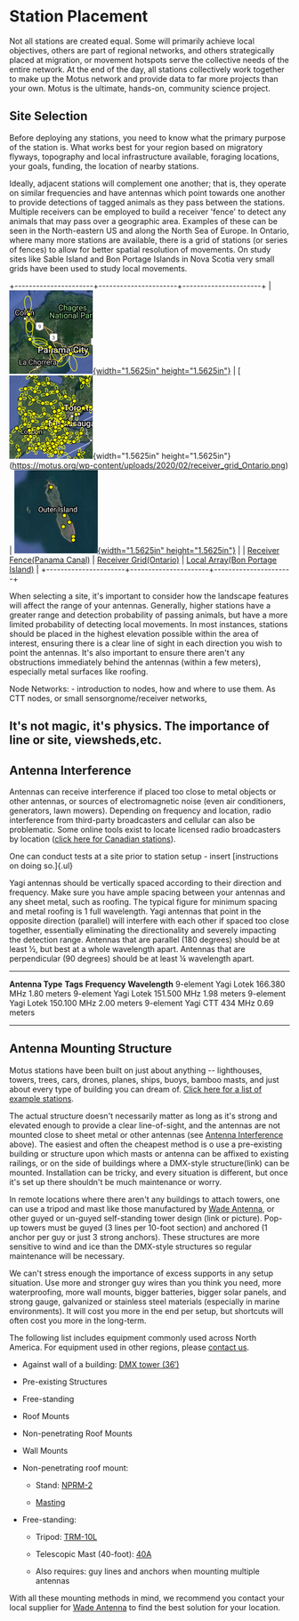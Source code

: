 
# Station Placement

Not all stations are created equal. Some will primarily achieve local
objectives, others are part of regional networks, and others
strategically placed at migration, or movement hotspots serve the
collective needs of the entire network. At the end of the day, all
stations collectively work together to make up the Motus network and
provide data to far more projects than your own. Motus is the ultimate,
hands-on, community science project.

## Site Selection

Before deploying any stations, you need to know what the primary purpose
of the station is. What works best for your region based on migratory
flyways, topography and local infrastructure available, foraging
locations, your goals, funding, the location of nearby stations.

Ideally, adjacent stations will complement one another; that is, they
operate on similar frequencies and have antennas which point towards one
another to provide detections of tagged animals as they pass between the
stations. Multiple receivers can be employed to build a receiver 'fence'
to detect any animals that may pass over a geographic area. Examples of
these can be seen in the North-eastern US and along the North Sea of
Europe. In Ontario, where many more stations are available, there is a
grid of stations (or series of fences) to allow for better spatial
resolution of movements. On study sites like Sable Island and Bon
Portage Islands in Nova Scotia very small grids have been used to study
local movements.

+----------------------+----------------------+----------------------+
| [![](media\image2.png){width="1.5625in" height="1.5625in"}](https://motus.org/wp-content/uploads/2020/02/receiver_fence_Panama.png) | [![](media\image3.png){width="1.5625in" height="1.5625in"}(https://motus.org/wp-content/uploads/2020/02/receiver_grid_Ontario.png) | [![](media\image4.png){width="1.5625in" height="1.5625in"}](https://motus.org/wp-content/uploads/2020/02/receiver_local_BonPortage.png) |
| [Receiver Fence\(Panama Canal)](https://motus.org/wp-content/uploads/2020/02/receiver_fence_Panama.png) | [Receiver Grid\(Ontario)](https://motus.org/wp-content/uploads/2020/02/receiver_grid_Ontario.png) | [Local Array\(Bon Portage Island)](https://motus.org/wp-content/uploads/2020/02/receiver_local_BonPortage.png) |
+----------------------+----------------------+----------------------+

When selecting a site, it's important to consider how the landscape
features will affect the range of your antennas. Generally, higher
stations have a greater range and detection probability of passing
animals, but have a more limited probability of detecting local
movements. In most instances, stations should be placed in the highest
elevation possible within the area of interest, ensuring there is a
clear line of sight in each direction you wish to point the antennas.
It's also important to ensure there aren't any obstructions immediately
behind the antennas (within a few meters), especially metal surfaces
like roofing.

Node Networks: - introduction to nodes, how and where to use them. As
CTT nodes, or small sensorgnome/receiver networks,

## It's not magic, it's physics. The importance of line or site, viewsheds,etc.

## Antenna Interference

Antennas can receive interference if placed too close to metal objects
or other antennas, or sources of electromagnetic noise (even air
conditioners, generators, lawn mowers). Depending on frequency and
location, radio interference from third-party broadcasters and cellular
can also be problematic. Some online tools exist to locate licensed
radio broadcasters by location ([click here for Canadian
stations](https://tafl.jonathanmorgan.net/)).

One can conduct tests at a site prior to station setup - insert
[instructions on doing so.]{.ul}

Yagi antennas should be vertically spaced according to their direction
and frequency. Make sure you have ample spacing between your antennas
and any sheet metal, such as roofing. The typical figure for minimum
spacing and metal roofing is 1 full wavelength. Yagi antennas that point
in the opposite direction (parallel) will interfere with each other if
spaced too close together, essentially eliminating the directionality
and severely impacting the detection range. Antennas that are parallel
(180 degrees) should be at least ½, but best at a whole wavelength
apart. Antennas that are perpendicular (90 degrees) should be at least ¼
wavelength apart.

  ------------------ ---------- --------------- ----------------
  **Antenna Type**   **Tags**   **Frequency**   **Wavelength**
  9-element Yagi     Lotek      166.380 MHz     1.80 meters
  9-element Yagi     Lotek      151.500 MHz     1.98 meters
  9-element Yagi     Lotek      150.100 MHz     2.00 meters
  9-element Yagi     CTT        434 MHz         0.69 meters
  ------------------ ---------- --------------- ----------------

## Antenna Mounting Structure

Motus stations have been built on just about anything -- lighthouses,
towers, trees, cars, drones, planes, ships, buoys, bamboo masts, and
just about every type of building you can dream of. [Click here for a
list of example
stations](https://motus.org/selection-guide/station-examples).

The actual structure doesn't necessarily matter as long as it's strong
and elevated enough to provide a clear line-of-sight, and the antennas
are not mounted close to sheet metal or other antennas (see [Antenna
Interference](#antenna-interference) above). The easiest and often
the cheapest method is o use a pre-existing building or structure upon
which masts or antenna can be affixed to existing railings, or on the
side of buildings where a DMX-style structure(link) can be mounted.
Installation can be tricky, and every situation is different, but once
it's set up there shouldn't be much maintenance or worry.

In remote locations where there aren't any buildings to attach towers,
one can use a tripod and mast like those manufactured by [Wade
Antenna](http://wadeantenna.com/), or other guyed or un-guyed
self-standing tower design (link or picture). Pop-up towers must be
guyed (3 lines per 10-foot section) and anchored (1 anchor per guy or
just 3 strong anchors). These structures are more sensitive to wind and
ice than the DMX-style structures so regular maintenance will be
necessary.

We can't stress enough the importance of excess supports in any setup
situation. Use more and stronger guy wires than you think you need, more
waterproofing, more wall mounts, bigger batteries, bigger solar panels,
and strong gauge, galvanized or stainless steel materials (especially in
marine environments). It will cost you more in the end per setup, but
shortcuts will often cost you more in the long-term.

The following list includes equipment commonly used across North
America. For equipment used in other regions, please [contact
us](mailto:motus@birdscanada.org).

-   Against wall of a building: [DMX tower
    (36′)](http://wadeantenna.com/product/36-foot-dmx-bracketed-tower/)

-   Pre-existing Structures

-   Free-standing

-   Roof Mounts

-   Non-penetrating Roof Mounts

-   Wall Mounts

-   Non-penetrating roof mount:

    -   Stand:
        [NPRM-2](http://wadeantenna.com/product/heavy-duty-non-penetrating-roof-mount/)

    -   [Masting](http://wadeantenna.com/product/masting/)

-   Free-standing:

    -   Tripod:
        [TRM-10L](http://wadeantenna.com/product/10-foot-tripod/)

    -   Telescopic Mast (40-foot):
        [40A](http://wadeantenna.com/product/1499/)

    -   Also requires: guy lines and anchors when mounting multiple
        antennas

With all these mounting methods in mind, we recommend you contact your
local supplier for [Wade Antenna](http://wadeantenna.com/) to
find the best solution for your location.
